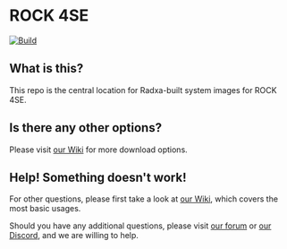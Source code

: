 # ROCK 4SE
[![Build](https://github.com/radxa-build/rock-4se/actions/workflows/build.yml/badge.svg)](https://github.com/radxa-build/rock-4se/actions/workflows/build.yml)

## What is this?

This repo is the central location for Radxa-built system images for ROCK 4SE.

## Is there any other options?

Please visit [our Wiki](https://wiki.radxa.com/Rock4/downloads) for more download options.

## Help! Something doesn't work!

For other questions, please first take a look at [our Wiki](https://wiki.radxa.com/Rock4), which covers the most basic usages.

Should you have any additional questions, please visit [our forum](https://forum.radxa.com/) or [our Discord](https://rock.sh/go), and we are willing to help.
